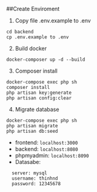 ##Create Enviroment

1. Copy file .env.example to .env
```
cd backend
cp .env.example to .env
```

2. Build docker
```
docker-composer up -d --build
```

3. Composer install
```
docker-compose exec php sh
composer install
php artisan key:generate
php artisan config:clear
```

4. Migrate database
```
docker-compose exec php sh
php artisan migrate
php artisan db:seed
```

- frontend: ```localhost:3000```
- backend: ```localhost:8080```
- phpmyadmin: ```localhost:8090```
- Datasabe:
```
  server: mysql
  username: thinhnd
  password: 12345678
```